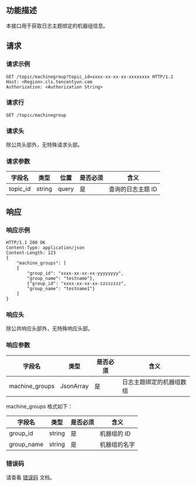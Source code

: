 ## 功能描述

本接口用于获取日志主题绑定的机器组信息。

## 请求

### 请求示例

```
GET /topic/machinegroup?topic_id=xxxx-xx-xx-xx-xxxxxxxx HTTP/1.1
Host: <Region>.cls.tencentyun.com
Authorization: <Authorization String>
```

### 请求行

```
GET /topic/machinegroup
```

### 请求头

除公共头部外，无特殊请求头部。 

### 请求参数

| 字段名   | 类型   | 位置  | 是否必须 | 含义             |
| -------- | ------ | ----- | -------- | ---------------- |
| topic_id | string | query | 是       | 查询的日志主题 ID |

## 响应

### 响应示例

```
HTTP/1.1 200 OK
Content-Type: application/json
Content-Length: 123
{
	"machine_groups": [
	{
		"group_id": "xxxx-xx-xx-xx-yyyyyyyy",
		"group_name": "testname"},    
		{"group_id": "xxxx-xx-xx-xx-zzzzzzzz", 
		"group_name": "testname1"}
	]
}
```

### 响应头

除公共响应头部外，无特殊响应头部。 

### 响应参数

| 字段名         | 类型      | 是否必须 | 含义                     |
| -------------- | --------- | -------- | ------------------------ |
| machine_groups | JsonArray | 是       | 日志主题绑定的机器组数组 |

machine_groups 格式如下：

| 字段名     | 类型   | 是否必须 | 含义         |
| ---------- | ------ | -------- | ------------ |
| group_id   | string | 是       | 机器组的 ID   |
| group_name | string | 是       | 机器组的名字 |

### 错误码

请查看 [错误码](https://cloud.tencent.com/document/product/614/12402) 文档。

